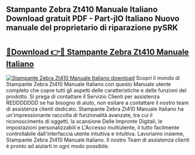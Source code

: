 ## Stampante Zebra Zt410 Manuale Italiano Download gratuit PDF - Part-jlO Italiano Nuovo manuale del proprietario di riparazione pySRK

# <h2><a href="http://dfgds1.blite.top/?on=Stampante+Zebra+Zt410+Manuale+Italiano">🔗Download 👉🔴 Stampante Zebra Zt410 Manuale Italiano</a></h2>

[![Stampante Zebra Zt410 Manuale Italiano download](https://i.imgur.com/lujVjoI.png)](http://dfgds1.blite.top/?on=Stampante+Zebra+Zt410+Manuale+Italiano)
Scopri il mondo di Stampante Zebra Zt410 Manuale Italiano con questo Manuale utente completo che copre tutti gli aspetti delle caratteristiche e delle funzioni del prodotto. Si prega di contattare il Servizio Clienti per assistenza REDDDDDDD se hai bisogno di aiuto, non esitare a contattare il nostro team di assistenza clienti dedicato. Stampante Zebra Zt410 Manuale Italiano ha un'impressionante raccolta di funzionalità avanzate, tra cui il riconoscimento di oggetti, la scansione Delle Impronte Digitali, le impostazioni personalizzabili e L'Accesso multiutente, il tutto facilmente controllabile dall'interfaccia utente intuitiva e intuitiva. Lavoriamo insieme, Stampante Zebra Zt410 Manuale Italiano. Il nostro Team di assistenza clienti è pronto ad aiutarti in ogni modo possibile.
